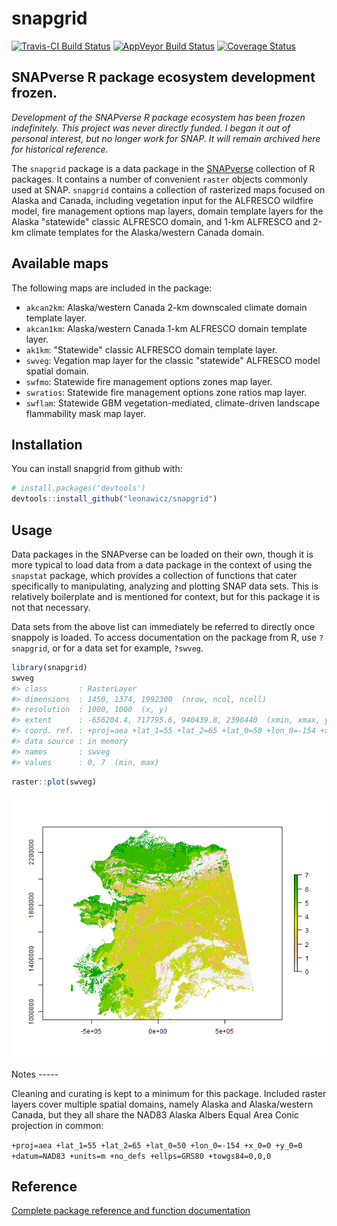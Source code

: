 
<!-- README.md is generated from README.Rmd. Please edit that file -->
snapgrid
========

[![Travis-CI Build Status](https://travis-ci.org/leonawicz/snapgrid.svg?branch=master)](https://travis-ci.org/leonawicz/snapgrid) [![AppVeyor Build Status](https://ci.appveyor.com/api/projects/status/github/leonawicz/snapgrid?branch=master&svg=true)](https://ci.appveyor.com/project/leonawicz/snapgrid) [![Coverage Status](https://img.shields.io/codecov/c/github/leonawicz/snapgrid/master.svg)](https://codecov.io/github/leonawicz/snapgrid?branch=master)

SNAPverse R package ecosystem development frozen.
-------------------------------------------------

*Development of the SNAPverse R package ecosystem has been frozen indefinitely. This project was never directly funded. I began it out of personal interest, but no longer work for SNAP. It will remain archived here for historical reference.*

The `snapgrid` package is a data package in the [SNAPverse](https://leonawicz.github.io/snapverse/) collection of R packages. It contains a number of convenient `raster` objects commonly used at SNAP. `snapgrid` contains a collection of rasterized maps focused on Alaska and Canada, including vegetation input for the ALFRESCO wildfire model, fire management options map layers, domain template layers for the Alaska "statewide" classic ALFRESCO domain, and 1-km ALFRESCO and 2-km climate templates for the Alaska/western Canada domain.

Available maps
--------------

The following maps are included in the package:

-   `akcan2km`: Alaska/western Canada 2-km downscaled climate domain template layer.
-   `akcan1km`: Alaska/western Canada 1-km ALFRESCO domain template layer.
-   `ak1km`: "Statewide" classic ALFRESCO domain template layer.
-   `swveg`: Vegation map layer for the classic "statewide" ALFRESCO model spatial domain.
-   `swfmo`: Statewide fire management options zones map layer.
-   `swratios`: Statewide fire management options zone ratios map layer.
-   `swflam`: Statewide GBM vegetation-mediated, climate-driven landscape flammability mask map layer.

Installation
------------

You can install snapgrid from github with:

``` r
# install.packages('devtools')
devtools::install_github("leonawicz/snapgrid")
```

Usage
-----

Data packages in the SNAPverse can be loaded on their own, though it is more typical to load data from a data package in the context of using the `snapstat` package, which provides a collection of functions that cater specifically to manipulating, analyzing and plotting SNAP data sets. This is relatively boilerplate and is mentioned for context, but for this package it is not that necessary.

Data sets from the above list can immediately be referred to directly once snappoly is loaded. To access documentation on the package from R, use `?snapgrid`, or for a data set for example, `?swveg`.

``` r
library(snapgrid)
swveg
#> class       : RasterLayer 
#> dimensions  : 1450, 1374, 1992300  (nrow, ncol, ncell)
#> resolution  : 1000, 1000  (x, y)
#> extent      : -656204.4, 717795.6, 940439.8, 2390440  (xmin, xmax, ymin, ymax)
#> coord. ref. : +proj=aea +lat_1=55 +lat_2=65 +lat_0=50 +lon_0=-154 +x_0=0 +y_0=0 +datum=NAD83 +units=m +no_defs +ellps=GRS80 +towgs84=0,0,0 
#> data source : in memory
#> names       : swveg 
#> values      : 0, 7  (min, max)
```

``` r
raster::plot(swveg)
```

<p style="text-align:center;">
<img src="man/figures/README-example-1.png">
</p>
Notes
-----

Cleaning and curating is kept to a minimum for this package. Included raster layers cover multiple spatial domains, namely Alaska and Alaska/western Canada, but they all share the NAD83 Alaska Albers Equal Area Conic projection in common:

`+proj=aea +lat_1=55 +lat_2=65 +lat_0=50 +lon_0=-154 +x_0=0 +y_0=0 +datum=NAD83 +units=m +no_defs +ellps=GRS80 +towgs84=0,0,0`

Reference
---------

[Complete package reference and function documentation](https://leonawicz.github.io/snapgrid/)
